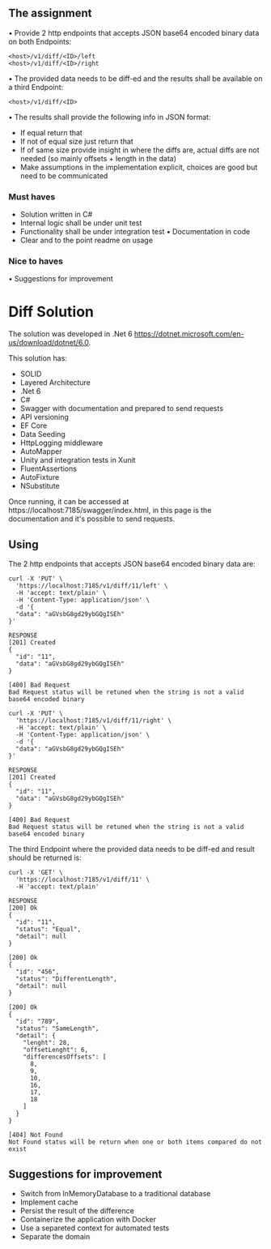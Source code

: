 ## The assignment
• Provide 2 http endpoints that accepts JSON base64 encoded binary data on both Endpoints:
```
<host>/v1/diff/<ID>/left
<host>/v1/diff/<ID>/right
```
• The provided data needs to be diff-ed and the results shall be available on a third Endpoint:
```
<host>/v1/diff/<ID>
```
• The results shall provide the following info in JSON format:
- If equal return that
- If not of equal size just return that
- If of same size provide insight in where the diffs are, actual diffs are not needed (so mainly offsets + length in the data)
- Make assumptions in the implementation explicit, choices are good but need to be communicated

### Must haves
- Solution written in C#
- Internal logic shall be under unit test
- Functionality shall be under integration test • Documentation in code
- Clear and to the point readme on usage

### Nice to haves
• Suggestions for improvement

# Diff Solution

The solution was developed in .Net 6 https://dotnet.microsoft.com/en-us/download/dotnet/6.0.

This solution has:

- SOLID
- Layered Architecture
- .Net 6
- C#
- Swagger with documentation and prepared to send requests
- API versioning 
- EF Core
- Data Seeding
- HttpLogging middleware
- AutoMapper
- Unity and integration tests in Xunit
- FluentAssertions
- AutoFixture
- NSubstitute

Once running, it can be accessed at https://localhost:7185/swagger/index.html, in this page is the documentation and it's possible to send requests.

## Using

The 2 http endpoints that accepts JSON base64 encoded binary data are:

```
curl -X 'PUT' \
  'https://localhost:7185/v1/diff/11/left' \
  -H 'accept: text/plain' \
  -H 'Content-Type: application/json' \
  -d '{
  "data": "aGVsbG8gd29ybGQgISEh"
}'

RESPONSE
[201] Created
{
  "id": "11",
  "data": "aGVsbG8gd29ybGQgISEh"
}

[400] Bad Request
Bad Request status will be retuned when the string is not a valid base64 encoded binary
```

```
curl -X 'PUT' \
  'https://localhost:7185/v1/diff/11/right' \
  -H 'accept: text/plain' \
  -H 'Content-Type: application/json' \
  -d '{
  "data": "aGVsbG8gd29ybGQgISEh"
}'

RESPONSE
[201] Created
{
  "id": "11",
  "data": "aGVsbG8gd29ybGQgISEh"
}

[400] Bad Request
Bad Request status will be retuned when the string is not a valid base64 encoded binary
```

The third Endpoint where the provided data needs to be diff-ed and result should be returned is:

```
curl -X 'GET' \
  'https://localhost:7185/v1/diff/11' \
  -H 'accept: text/plain'
  
RESPONSE
[200] Ok
{
  "id": "11",
  "status": "Equal",
  "detail": null
}

[200] Ok
{
  "id": "456",
  "status": "DifferentLength",
  "detail": null
}

[200] Ok
{
  "id": "789",
  "status": "SameLength",
  "detail": {
    "lenght": 28,
    "offsetLenght": 6,
    "differencesOffsets": [
      8,
      9,
      10,
      16,
      17,
      18
    ]
  }
}

[404] Not Found
Not Found status will be return when one or both items compared do not exist
```
## Suggestions for improvement

- Switch from InMemoryDatabase to a traditional database
- Implement cache
- Persist the result of the difference
- Containerize the application with Docker
- Use a separeted context for automated tests
- Separate the domain
